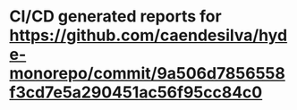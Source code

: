 # CI/CD generated reports for https://github.com/caendesilva/hyde-monorepo/commit/9a506d7856558f3cd7e5a290451ac56f95cc84c0
